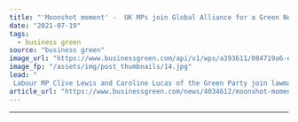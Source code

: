 ```yaml
---
title: "'Moonshot moment' -  UK MPs join Global Alliance for a Green New Deal"
date: "2021-07-19"
tags: 
  - business green
source: "business green"
image_url: "https://www.businessgreen.com/api/v1/wps/a393611/084719a6-ed08-402c-baf3-02c0fd0d9558/6/Caoline-Lucas-Clive-Lewis-green-new-deal-185x114.jpg"
image_fp: "/assets/img/post_thumbnails/14.jpg"
lead: "
 Labour MP Clive Lewis and Caroline Lucas of the Green Party join lawmakers from US, Brazil, EU and Costa Rica in new global climate justice campaign ..."
article_url: "https://www.businessgreen.com/news/4034612/moonshot-moment-uk-mps-join-global-alliance-green-deal"
---
```


---
